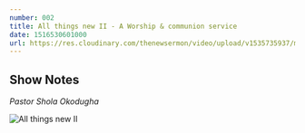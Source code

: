 ```yaml
---
number: 002
title: All things new II - A Worship & communion service
date: 1516530601000
url: https://res.cloudinary.com/thenewsermon/video/upload/v1535735937/messages/210118_-_All_Things_New_II.mp3
---
```


## Show Notes
_Pastor Shola Okodugha_

![All things new II](https://res.cloudinary.com/thenewsermon/image/upload/v1536165215/sermon%20display%20pictures/all_things_new.jpg)
